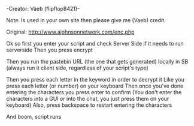 -Creator: Vaeb (flipflop8421)-

Note: Is used in your own site then please give me (Vaeb) credit.

Original: http://www.ajohnsonnetwork.com/enc.php

Ok so first you enter your script and check Server Side if it needs to run serverside
Then you press encrypt

Then you run the pastebin URL (the one that gets generated) locally in SB (always run it client side, regardless of your script's type)

Then you press each letter in the keyword in order to decrypt it
Like you press each letter (or number) on your keyboard
Then once you've done entering the characters you press enter to confirm
(You don't enter the characters into a GUI or into the chat, you just press them on your keyboard)
Also, press backspace to restart entering the characters

And boom, script runs
